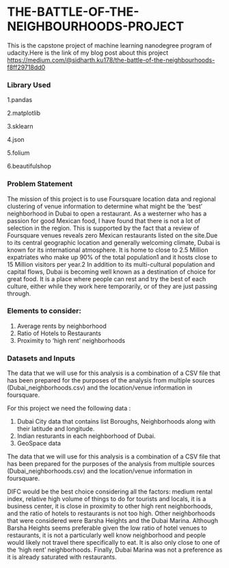 # THE-BATTLE-OF-THE-NEIGHBOURHOODS-PROJECT

This is the capstone project of machine learning nanodegree program of udacity.Here is the link of my blog post about this project
https://medium.com/@sidharth.ku178/the-battle-of-the-neighbourhoods-f8ff29718dd0

### Library Used

  1.pandas
  
  2.matplotlib
  
  3.sklearn
  
  4.json
  
  5.folium
  
  6.beautifulshop
 
### Problem Statement

The mission of this project is to use Foursquare location data and regional clustering of venue information to determine what might be the ‘best’ neighborhood in Dubai to open a restaurant.  As a westerner who has a passion for good Mexican food, I have found that there is not a lot of selection in the region.  This is supported by the fact that a review of Foursquare venues reveals zero Mexican restaurants listed on the site.Due to its central geographic location and generally welcoming climate, Dubai is known for its international atmosphere.  It is home to close to 2.5 Million expatriates who make up 90% of the total population1 and it hosts close to 15 Million visitors per year.2  In addition to its multi-cultural population and capital flows, Dubai is becoming well known as a destination of choice for great food.  It is a place where people can rest and try the best of each culture, either while they work here temporarily, or of they are just passing through.    

### Elements to consider:

1. Average rents by neighborhood
2. Ratio of Hotels to Restaurants
3. Proximity to ‘high rent’ neighborhoods

### Datasets and Inputs 
    	    
The data that we will use for this analysis is a combination of a CSV file that has been prepared for the purposes of the analysis   from multiple sources (Dubai_neighborhoods.csv) and the location/venue information in foursquare.   
 
For this project we need the following data :  
 
1.	Dubai City data that contains list Boroughs, Neighborhoods along with their latitude and longitude. 
2.	Indian resturants in each neighborhood of Dubai. 
3.	GeoSpace data 

The data that we will use for this analysis is a combination of a CSV file that has been prepared for the purposes of the analysis from multiple sources (Dubai_neighborhoods.csv) and the location/venue information in foursquare.

DIFC would be the best choice considering all the factors: medium rental index, relative high volume of things to do for tourists and locals, it is a business center, it is close in proximity to other high rent neighborhoods, and the ratio of hotels to restaurants is not too high. Other neighborhoods that were considered were Barsha Heights and the Dubai Marina. Although Barsha Heights seems preferable given the low ratio of hotel venues to restaurants, it is not a particularly well know neighborhood and people would likely not travel there specifically to eat. It is also only close to one of the ‘high rent’ neighborhoods. Finally, Dubai Marina was not a preference as it is already saturated with restaurants.
